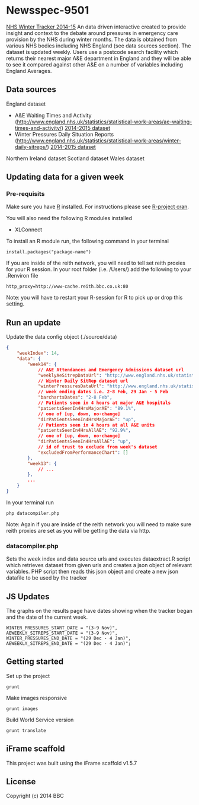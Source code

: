 # Newsspec-9501

[NHS Winter Tracker 2014-15](http://www.bbc.co.uk/nhswinter)
An data driven interactive created to provide insight and context to the debate around pressures in emergency care provision by the NHS during winter months. The data is obtained from various NHS bodies including NHS England (see data sources section). The dataset is updated weekly.
Users use a postcode search facility which returns their nearest major A&E department in England and they will be able to see it compared against other A&E on a number of variables including England Averages.

## Data sources
England dataset

* A&E Waiting Times and Activity (http://www.england.nhs.uk/statistics/statistical-work-areas/ae-waiting-times-and-activity/) [2014-2015 dataset](http://www.england.nhs.uk/statistics/statistical-work-areas/ae-waiting-times-and-activity/weekly-ae-sitreps-2014-15/)
* Winter Pressures Daily Situation Reports (http://www.england.nhs.uk/statistics/statistical-work-areas/winter-daily-sitreps/) [2014-2015 dataset](http://www.england.nhs.uk/statistics/statistical-work-areas/winter-daily-sitreps/winter-daily-sitrep-2014-15-data/)

Northern Ireland dataset
Scotland dataset
Wales dataset

## Updating data for a given week
### Pre-requisits
Make sure you have [R](http://www.r-project.org/) installed. For instructions please see [R-project cran](http://www.r-project.org/). 

You will also need the following R modules installed
* XLConnect

To install an R module run, the following command in your terminal
```
install.packages("package-name")
```

If you are inside of the reith network, you will need to tell set reith proxies for your R session. In your root folder (i.e. /Users/<username>) add the following to your .Renviron file
```
http_proxy=http://www-cache.reith.bbc.co.uk:80
```

Note: you will have to restart your R-session for R to pick up or drop this setting.

## Run an update
Update the data config object (./source/data)
```json
{
    "weekIndex": 14,
    "data": {
        "week14": {
            // A&E Attendances and Emergency Admissions dataset url
            "weeklyAeSitrepDataUrl": "http://www.england.nhs.uk/statistics/wp-content/uploads/sites/2/2014/04/2015.02.08-AE0RgAD.xls",
            // Winter Daily SitRep dataset url
            "winterPressuresDataUrl": "http://www.england.nhs.uk/statistics/wp-content/uploads/sites/2/2014/12/DailySR-Web-file-WE-08.02.15.xlsx",
            // week ending dates i.e. 2-8 Feb, 29 Jan - 5 Feb
            "barchartsDates": "2-8 Feb",
            // Patients seen in 4 hours at major A&E hospitals
            "patientsSeenIn4HrsMajorAE": "89.1%",
            // one of [up, down, no-change]
            "dirPatientsSeenIn4HrsMajorAE": "up",
            // Patients seen in 4 hours at all A&E units
            "patientsSeenIn4HrsAllAE": "92.9%",
            // one of [up, down, no-change]
            "dirPatientsSeenIn4HrsAllAE": "up",
            // id of trust to exclude from week's dataset
            "excludedFromPerformanceChart": []
        },
        "week13": {
            // ...
        },
        ...
    }
}
```

In your terminal run 
```
php datacompiler.php
```

Note: Again if you are inside of the reith network you will need to make sure reith proxies are set as you will be getting the data via http.

### datacompiler.php
Sets the week index and data source urls and executes dataextract.R script which retrieves dataset from given urls and creates a json object of relevant variables. PHP script then reads this json object and create a new json datafile to be used by the tracker

## JS Updates
The graphs on the results page have dates showing when the tracker began and the date of the current week. 

```
WINTER_PRESSURES_START_DATE = "(3-9 Nov)",
AEWEEKLY_SITREPS_START_DATE = "(3-9 Nov)",
WINTER_PRESSURES_END_DATE = "(29 Dec - 4 Jan)",
AEWEEKLY_SITREPS_END_DATE = "(29 Dec - 4 Jan)";
```

## Getting started

Set up the project

```
grunt
```

Make images responsive

```
grunt images
```

Build World Service version

```
grunt translate
```

## iFrame scaffold

This project was built using the iFrame scaffold v1.5.7

## License
Copyright (c) 2014 BBC